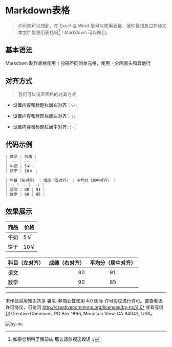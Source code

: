 # Markdown表格

> 你可能可以想到，在 Excel 或 Word 里可以使用表格，但你曾想象过在纯文本文件里使用表格吗[^1]？Markdown 可以做到。

## 基本语法

Markdown 制作表格使用 `|` 分隔不同的单元格，使用 `-` 分隔表头和其他行

## 对齐方式

> 我们可以设置表格的对其方式

- 设置内容和标题栏居右对齐：`v-:`

- 设置内容和标题栏居左对齐：`:-`

- 设置内容和标题栏居中对齐: `:-:`

## 代码示例

```markdown
| 商品 | 价格 |
| --- | --- |
| 牛奶 | 5￥ |
| 饼干 | 10￥ |

| 科目（左对齐） | 成绩（右对齐） | 平均分（居中对齐） |
| :- | -: | :-: |
| 语文 | 80 | 91 |
| 数学 | 90 | 85 |
```

## 效果展示

| 商品 | 价格 |
| ---- | ---- |
| 牛奶 | 5￥  |
| 饼干 | 10￥ |

| 科目（左对齐） | 成绩（右对齐） | 平均分（居中对齐） |
| :------------- | -------------: | :----------------: |
| 语文           |             80 |         91         |
| 数学           |             90 |         85         |

[^1]:如果您稍稍了解前端,那么请忽视这段话 :/

***

本作品采用知识共享 署名-非商业性使用 4.0 国际 许可协议进行许可。要查看该许可协议，可访问 http://creativecommons.org/licenses/by-nc/4.0/ 或者写信到 Creative Commons, PO Box 1866, Mountain View, CA 94042, USA。

![by-nc](http://ice-kylin.gitee.io/icekylinfigurebed/images/PublicFile/by-nc.svg)